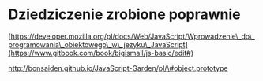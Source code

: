 # Dziedziczenie zrobione poprawnie





[https://developer.mozilla.org/pl/docs/Web/JavaScript/Wprowadzenie\_do\_programowania\_obiektowego\_w\_jezyku\_JavaScript](https://www.gitbook.com/book/bigismall/js-basic/edit#)

http://bonsaiden.github.io/JavaScript-Garden/pl/\#object.prototype

